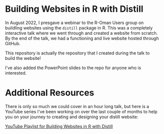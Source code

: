 # Building Websites in R with Distill 

In August 2022, I presgave a webinar to the R-Oman Users group on buildling websites using the `distill` package in R. This was a completely interactive talk where we went through and created a website from scratch. By the end of the talk, we had a functioning and live website hosted through GitHub.

This repository is actually the repository that I created during the talk to build the website! 

I've also added the PowerPoint slides to the repo for anyone who is interested.

# Additional Resources

There is only so much we could cover in an hour long talk, but here is a YouTube series I've been working on over the last couple of months to help you on your journey to creating and designing your distill website:

[YouTube Playlist for Building Websites in R with Distill](https://www.youtube.com/watch?v=y_RtQcZ2Qpg&list=PLpZT7JPM8_GZlqEssUJ6ABm0rblI1cBEW)

